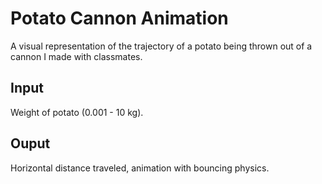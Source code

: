 # Potato Cannon Animation

A visual representation of the trajectory of a potato being thrown out of a cannon I made with classmates.

## Input
Weight of potato (0.001 - 10 kg).

## Ouput
Horizontal distance traveled, animation with bouncing physics.
